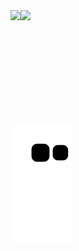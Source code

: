 <div style="display:flex;">
  <img height="180em" src="https://github-readme-stats.vercel.app/api?username=SakiYoshino15&show_icons=true&title_color=5A9FE1&icon_color=ADA0D7&bg_color=DEG,fde2e4,fad2e1,DDD6F3,fff1e6&text_color=F389C5&border_color=EF8FDC"/>
  <img  height="180em" src="https://github-readme-stats.vercel.app/api/top-langs/?username=SakiYoshino15&layout=compact&title_color=5A9FE1&icon_color=ADA0D7&bg_color=DEG,fde2e4,fad2e1,DDD6F3,fff1e6&text_color=F389C5&border_color=EF8FDC"/>
</div>

<div>
  <img src="https://github.com/SakiYoshino15/SakiYoshino15/blob/output/github-contribution-grid-snake.svg"/>
</div>
